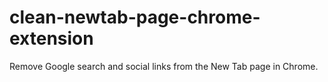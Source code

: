 clean-newtab-page-chrome-extension
==================================

Remove Google search and social links from the New Tab page in Chrome.
